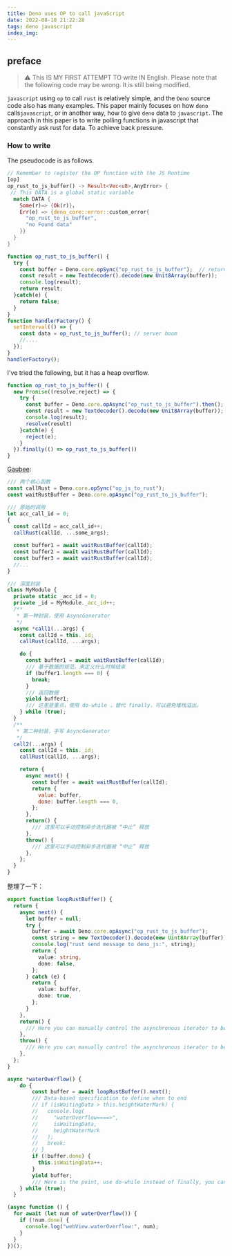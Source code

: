 ```yaml
---
title: Deno uses OP to call javaScript
date: 2022-08-10 21:22:28
tags: deno javascript
index_img:
---
```


## preface

>⚠️ This IS MY FIRST ATTEMPT TO write IN English. Please note that the following code may be wrong. It is still being modified.

`javascript` using `op` to call `rust` is relatively simple, and the `Deno` source code also has many examples.
This paper mainly focuses on how `deno` calls` javascript `, or in another way, how to give `deno` data to `javascript`.
The approach in this paper is to write polling functions in javascript that constantly ask rust for data. To achieve back pressure.

### How to write

The pseudocode is as follows.

```rust
// Remember to register the OP function with the JS Runtime
[op]
op_rust_to_js_buffer() -> Result<Vec<u8>,AnyError> {
 // This DATA is a global static variable
  match DATA {
    Some(r)=> {Ok(r)}，
    Err(e) => {deno_core::error::custom_error{
      "op_rust_to_js_buffer",
      "no Found data"
    }}
  }
}
```

```javascript
function op_rust_to_js_buffer() {
  try {
    const buffer = Deno.core.opSync("op_rust_to_js_buffer");  // return Vec<u8> -> Unit8Array
    const result = new Textdecoder().decode(new Unit8Array(buffer));
    console.log(result);
    return result;
  }catch(e) {
    return false;
  }
}
function handlerFactory() {
  setInterval(() => {
    const data = op_rust_to_js_buffer(); // server boom 
    //....
  });
}
handlerFactory();
```

I've tried the following, but it has a heap overflow.

```javascript
function op_rust_to_js_buffer() {
  new Promise((resolve,reject) => {
    try {
      const buffer = Deno.core.opAsync("op_rust_to_js_buffer").then();  // return Vec<u8> -> Unit8Array
      const result = new Textdecoder().decode(new Unit8Array(buffer));
      console.log(result);
      resolve(result)
    }catch(e) {
      reject(e);
    }
  }).finally(() => op_rust_to_js_buffer())
}
```

[Gaubee](https://github.com/Gaubee):

```javascript
/// 两个核心函数
const callRust = Deno.core.opSync("op_js_to_rust");
const waitRustBuffer = Deno.core.opAsync("op_rust_to_js_buffer");

/// 原始的调用
let acc_call_id = 0;
{
  const callId = acc_call_id++;
  callRust(callId, ...some_args);

  const buffer1 = await waitRustBuffer(callId);
  const buffer2 = await waitRustBuffer(callId);
  const buffer3 = await waitRustBuffer(callId);
  //...
}

/// 深度封装
class MyModule {
  private static _acc_id = 0;
  private _id = MyModule._acc_id++;
  /**
   * 第一种封装，使用 AsyncGenerator
   */
  async *call1(...args) {
    const callId = this._id;
    callRust(callId, ...args);

    do {
      const buffer1 = await waitRustBuffer(callId);
      /// 基于数据的规范，来定义什么时候结束
      if (buffer1.length === 0) {
        break;
      }
      /// 返回数据
      yield buffer1;
      /// 这里是重点，使用 do-while ，替代 finally，可以避免堆栈溢出。
    } while (true);
  }
  /**
   * 第二种封装，手写 AsyncGenerator
   */
  call2(...args) {
    const callId = this._id;
    callRust(callId, ...args);

    return {
      async next() {
        const buffer = await waitRustBuffer(callId);
        return {
          value: buffer,
          done: buffer.length === 0,
        };
      },
      return() {
        /// 这里可以手动控制异步迭代器被 “中止” 释放
      },
      throw() {
        /// 这里可以手动控制异步迭代器被 “中止” 释放
      },
    };
  }
}
```

整理了一下：

```typescript
export function loopRustBuffer() {
  return {
    async next() {
      let buffer = null;
      try {
        buffer = await Deno.core.opAsync("op_rust_to_js_buffer");
        const string = new TextDecoder().decode(new Uint8Array(buffer));
        console.log("rust send message to deno_js:", string);
        return {
          value: string,
          done: false,
        };
      } catch (e) {
        return {
          value: buffer,
          done: true,
        };
      }
    },
    return() {
      /// Here you can manually control the asynchronous iterator to be "aborted" and released
    },
    throw() {
      /// Here you can manually control the asynchronous iterator to be "aborted" and released
    },
  };
}

async *waterOverflow() {
    do {
        const buffer = await loopRustBuffer().next();
        /// Data-based specification to define when to end
        // if (isWaitingData > this.heightWaterMark) {
        //   console.log(
        //     "waterOverflow====>",
        //     isWaitingData,
        //     heightWaterMark
        //   );
        //   break;
        // }
        if (!buffer.done) {
          this.isWaitingData++;
        }
        yield buffer;
        /// Here is the point, use do-while instead of finally, you can avoid stack overflow。
    } while (true);
  }

(async function () {
  for await (let num of waterOverflow()) {
    if (!num.done) {
      console.log("webView.waterOverflow:", num);
    }
  }
})();

```
